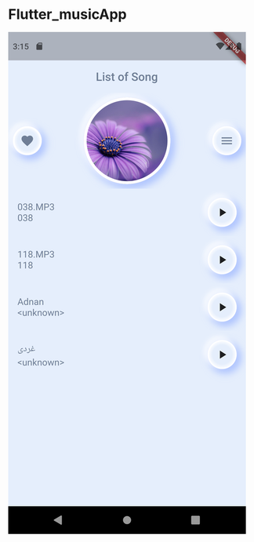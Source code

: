 # Flutter_musicApp
![alt text](https://github.com/AdnanKamali/Flutter_musicApp/blob/main/screenShot/Screenshot_1644579906.png)
